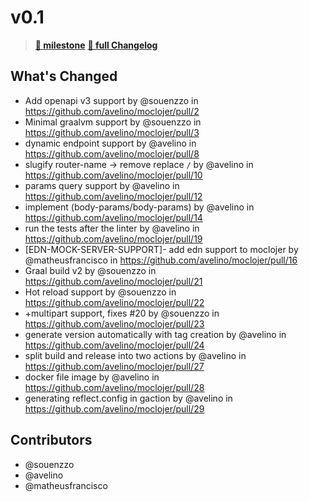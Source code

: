 # v0.1

> **[🎯 milestone](https://github.com/moclojer/moclojer/milestone/3?closed=1)**
> **[🔖 full Changelog](https://github.com/moclojer/moclojer/commits/v0.1)**

## What's Changed

* Add openapi v3 support by @souenzzo in <https://github.com/avelino/moclojer/pull/2>
* Minimal graalvm support by @souenzzo in <https://github.com/avelino/moclojer/pull/3>
* dynamic endpoint support by @avelino in <https://github.com/avelino/moclojer/pull/8>
* slugify router-name -> remove replace `/` by @avelino in <https://github.com/avelino/moclojer/pull/10>
* params query support by @avelino in <https://github.com/avelino/moclojer/pull/12>
* implement (body-params/body-params) by @avelino in <https://github.com/avelino/moclojer/pull/14>
* run the tests after the linter by @avelino in <https://github.com/avelino/moclojer/pull/19>
* [EDN-MOCK-SERVER-SUPPORT]- add edn support to moclojer by @matheusfrancisco in <https://github.com/avelino/moclojer/pull/16>
* Graal build v2 by @souenzzo in <https://github.com/avelino/moclojer/pull/21>
* Hot reload support by @souenzzo in <https://github.com/avelino/moclojer/pull/22>
* +multipart support, fixes #20 by @souenzzo in <https://github.com/avelino/moclojer/pull/23>
* generate version automatically with tag creation by @avelino in <https://github.com/avelino/moclojer/pull/24>
* split build and release into two actions by @avelino in <https://github.com/avelino/moclojer/pull/27>
* docker file image by @avelino in <https://github.com/avelino/moclojer/pull/28>
* generating reflect.config in gaction by @avelino in <https://github.com/avelino/moclojer/pull/29>

## Contributors

* @souenzzo
* @avelino
* @matheusfrancisco
